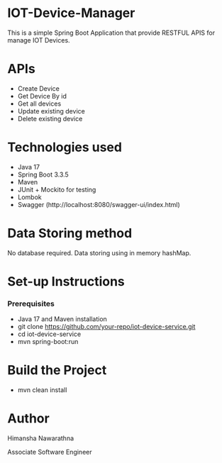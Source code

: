 # IOT-Device-Manager

This is a simple Spring Boot Application that provide RESTFUL APIS for manage IOT Devices.

# APIs

- Create Device
- Get Device By id
- Get all devices 
- Update existing device
- Delete existing device

# Technologies used
- Java 17
- Spring Boot 3.3.5
- Maven
- JUnit + Mockito for testing
- Lombok
- Swagger (http://localhost:8080/swagger-ui/index.html)

# Data Storing method
No database required. Data storing using in memory hashMap.

# Set-up Instructions

### Prerequisites
- Java 17 and Maven installation
- git clone https://github.com/your-repo/iot-device-service.git
- cd iot-device-service
- mvn spring-boot:run

# Build the Project
- mvn clean install

# Author
Himansha Nawarathna

Associate Software Engineer

